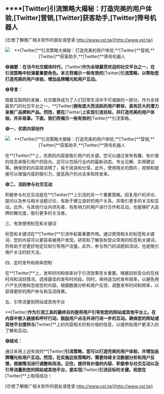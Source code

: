## ****[Twitter]**引流策略大揭秘：打造完美的用户体验,**[Twitter]**营销,**[Twitter]**获客助手,**[Twitter]**筛号机器人**

[😍想了解推广相关软件的朋友请登录 http://www.vst.tw](http://www.vst.tw)

 <center><img src="https://vst.tw/MP4/tuiguang/png/6.png" alt="**[Twitter]**引流策略大揭秘：打造完美的用户体验,**[Twitter]**营销,**[Twitter]**获客助手,**[Twitter]**筛号机器人"></center>

**😄摘要：在当今社交媒体时代，**[Twitter]**作为全球最受欢迎的社交平台之一，在引流策略中扮演着重要角色。本文将揭示一些有效的**[Twitter]**引流策略，以帮助您打造完美的用户体验，增加品牌曝光和用户互动。**

**😄导言：**

随着互联网的发展，社交媒体成为了人们日常生活中不可或缺的一部分。作为全球最热门的社交平台之一，**[Twitter]**拥有庞大而活跃的用户群体，具有巨大的潜力来推广品牌和产品。然而，要在**[Twitter]**上实现引流目标，并打造完美的用户体验，并非易事。下面，我们将揭示一些有效的**[Twitter]**引流策略。

**😄一、优质内容创作**

 <center><img src="https://vst.tw/MP4/tuiguang/png/5.png" alt="**[Twitter]**引流策略大揭秘：打造完美的用户体验,**[Twitter]**营销,**[Twitter]**获客助手,**[Twitter]**筛号机器人"></center>

在**[Twitter]**上，优质的内容是吸引用户的关键。您可以通过发布有趣、有价值的信息来吸引用户的目光。这可以包括行业内的最新动态、专业见解、实用建议等。确保您的内容简洁明了，易于阅读和分享。此外，使用相关的图片、视频和链接可以增强内容的吸引力，提高用户的点击率和转发率。

**😄二、活跃参与社交互动**

积极参与社交互动是在**[Twitter]**上引流的另一个重要策略。回复用户的评论、提问以及参与相关话题讨论，有助于建立良好的用户关系，并吸引更多的关注和互动。此外，与其他行业内领先者、有影响力的用户进行合作和互动，也能够扩大品牌的曝光度，吸引更多的关注者。

三、有效使用标签和关键词

标签和关键词在**[Twitter]**引流中起着重要作用。通过使用相关的标签和关键词，您的内容可以更容易被用户发现。研究和了解目标受众常用的标签和关键词，将有助于您更好地定位和引导用户流量。此外，参与热门的话题和活动，也是吸引用户关注的好方法。

四、定时发布和频率控制

在**[Twitter]**上，发布时间和频率对于引流效果至关重要。根据目标受众的在线时间和活跃情况，选择最佳的发布时间段。同时，保持适当的发布频率，以避免用户产生厌倦和忽视您的内容。根据数据分析和用户反馈，调整发布时间和频率，以获得更好的用户参与和互动效果。

五、引导流量到网站或其他平台

**[Twitter]**作为引流工具的最终目的是将用户引导到您的网站或其他平台上。在内容中嵌入链接和呼吁行动，鼓励用户点击并进行进一步的互动。确保您的网站或其他平台提供与**[Twitter]**上的内容相关的有价值的信息，以提供给用户更深入的了解和互动。

**😄结论：**

通过采用上述有效的**[Twitter]**引流策略，您可以打造完美的用户体验，并增加品牌曝光和用户互动。然而，在实施这些策略时，需要持续关注数据分析和用户反馈，根据情况进行调整和改进。记住，提供有价值的内容、积极参与社交互动以及引导流量到您的网站或其他平台，是实现**[Twitter]**引流目标的关键。祝您在**[Twitter]**上取得成功！

[😍想了解推广相关软件的朋友请登录 http://www.vst.tw](http://www.vst.tw)



